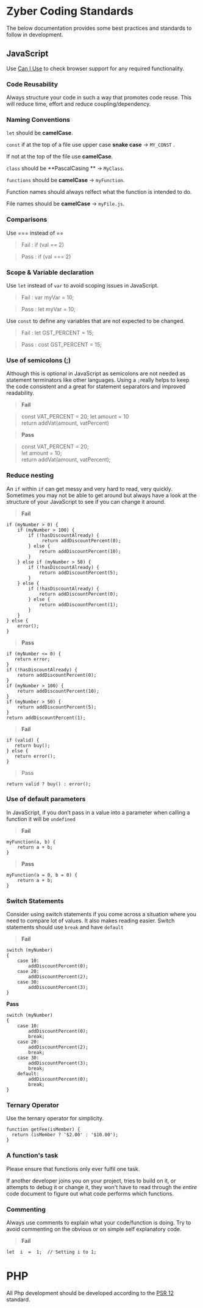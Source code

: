 
# Zyber Coding Standards

The below documentation provides some best practices and standards to follow in development.




## JavaScript
Use [Can I Use](https://caniuse.com/) to check browser support for any required functionality.

### Code Reusability
Always structure your code in such a way that promotes code reuse. This will reduce time, effort and reduce coupling/dependency.

### Naming Conventions

`let` should be **camelCase**.

`const` if at the top of a file use upper case **snake case** -> `MY_CONST` . 

If not at the top of the file use **camelCase**.

`class` should be **PascalCasing ** ->  `MyClass`.

`functions` should be **camelCase**  -> `myFunction`.

Function names should always relfect what the function is intended to do.

File names should be **camelCase**  -> `myFile.js`.


### Comparisons
Use === instead of ==

> Fail : if (val == 2)

> Pass : if (val === 2)


### Scope & Variable declaration

Use `let` instead of `var` to avoid scoping issues in JavaScript.

> Fail : var myVar = 10;

> Pass : let myVar = 10;

Use `const` to define any variables that are not expected to be changed.

> Fail : let GST_PERCENT = 15;

> Pass : cost GST_PERCENT = 15;


### Use of semicolons (;)
 
Although this is optional in JavaScript as semicolons are not needed as statement terminators like other languages.  Using a `;`really helps to keep the code consistent and a great for statement separators and improved readability.

>**Fail**

> const VAT_PERCENT = 20;
> let amount = 10  
> return addVat(amount, vatPercent)

>**Pass**

> const VAT_PERCENT = 20;  
> let amount = 10;  
> return addVat(amount, vatPercent);

### Reduce nesting
An `if` within `if` can get messy and very hard to read, very quickly. Sometimes you may not be able to get around but always have a look at the structure of your JavaScript to see if you can change it around.
> **Fail**

    if (myNumber > 0) {  
	    if (myNumber > 100) {  
		    if (!hasDiscountAlready) {  
				 return addDiscountPercent(0);  
		    } else {  
			    return addDiscountPercent(10);  
		    }  
	    } else if (myNumber > 50) {  
		    if (!hasDiscountAlready) {  
			    return addDiscountPercent(5);  
		    }  
	    } else {  
		    if (!hasDiscountAlready) {  
			    return addDiscountPercent(0);  
		    } else {  
			    return addDiscountPercent(1);  
		    }  
	    }  
    } else {  
	    error();  
    }

> **Pass**

    if (myNumber <= 0) {  
       return error;  
    }
    if (!hasDiscountAlready) {  
        return addDiscountPercent(0);  
    }
    if (myNumber > 100) {   
        return addDiscountPercent(10);  
    }
    if (myNumber > 50) {   
        return addDiscountPercent(5);  
    }
    return addDiscountPercent(1);

> **Fail**

    if (valid) {   
       return buy();  
    } else {   
       return error();  
    }

> Pass

    return valid ? buy() : error();

### Use of default parameters
In JavaScript, if you don’t pass in a value into a parameter when calling a function it will be `undefined`

> **Fail**

    myFunction(a, b) {  
	    return a + b;  
    }

> **Pass**

    myFunction(a = 0, b = 0) {  
    	return a + b;  
    }

### Switch Statements
Consider using switch statements if you come across a situation where you need to compare lot of values. It also makes reading easier.
Switch statements should use `break` and have `default`
> **Fail**

    switch (myNumber)  
    {  
	    case 10:  
		    addDiscountPercent(0);  
	    case 20:  
		    addDiscountPercent(2);  
	    case 30:  
		    addDiscountPercent(3);  
    }
**Pass**

    switch (myNumber)  
    {  
	    case 10:  
		    addDiscountPercent(0);  
		    break;  
	    case 20:  
		    addDiscountPercent(2);  
		    break;  
	    case 30:  
		    addDiscountPercent(3);  
		    break;  
	    default:  
		    addDiscountPercent(0);  
		    break;  
    }
    
### Ternary Operator
Use the ternary operator for simplicity.

    function getFee(isMember) {
      return (isMember ? '$2.00' : '$10.00');
    }


### A function's task
Please ensure that functions only ever fulfil one task.

If another developer joins you on your project, tries to build on it, or attempts to debug it or change it, they won't have to read through the _entire_ code document to figure out what code performs which functions.

### Commenting
Always use comments to explain what your code/function is doing.
Try to avoid commenting on the obvious or on simple self explanatory code.
> **Fail**

    let  i  =  1;  // Setting i to 1;

# PHP

All Php development  should be developed according to the [PSR 12](https://www.php-fig.org/psr/psr-12/) standard. 
